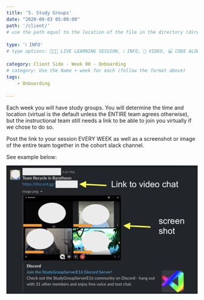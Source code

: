 ```yaml
---
title: '5. Study Groups'
date: "2020-09-03 05:00:00"
path: '/client/'
# use the path equal to the location of the file in the directory (directory structure)

type: 'ℹ️ INFO'
# type options: 👩🏽‍🏫 LIVE LEARNING SESSION, ℹ️ INFO, 🎥 VIDEO, 💻 CODE ALONG, 🥼LAB, ↩️ REVIEW/NOTES, 👥 GROUP LEARNING, 👷🏼‍♂️ GROUP PROJECT, 🧠 ASSESSMENT, 📝 ASSIGNMENT

category: Client Side - Week 00 - Onboarding
# category: Use the Name + week for each (follow the format above)
tags: 
    - Onboarding

---
```


Each week you will have study groups. You will determine the time and location (virtual is the default unless the ENTIRE team agrees otherwise), but the instructional team still needs a link to be able to join you virtually if we chose to do so.

Post the link to your session EVERY WEEK as well as a screenshot or image of the entire team together in the cohort slack channel.

See example below:

![](../../../images/client/00/study-group.png)
